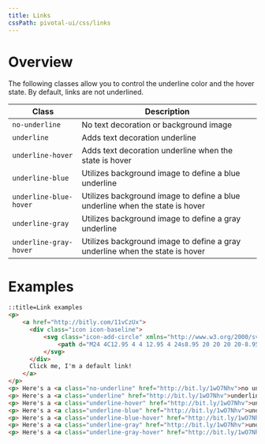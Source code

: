 ```yaml
---
title: Links
cssPath: pivotal-ui/css/links
---
```


# Overview

The following classes allow you to control the underline color and the hover state. By default,
links are not underlined.

Class                           | Description
----------------------------    | -----------
`no-underline`                  | No text decoration or background image
`underline`                     | Adds text decoration underline
`underline-hover`               | Adds text decoration underline when the state is hover
`underline-blue`                | Utilizes background image to define a blue underline
`underline-blue-hover`          | Utilizes background image to define a blue underline when the state is hover
`underline-gray`                | Utilizes background image to define a gray underline
`underline-gray-hover`          | Utilizes background image to define a gray underline when the state is hover

# Examples

```html
::title=Link examples
<p>
    <a href="http://bitly.com/11vCzUx">
      <div class="icon icon-baseline">
          <svg class="icon-add-circle" xmlns="http://www.w3.org/2000/svg" width="48" height="48" viewBox="0 0 48 48">
              <path d="M24 4C12.95 4 4 12.95 4 24s8.95 20 20 20 20-8.95 20-20S35.05 4 24 4zm10 22h-8v8h-4v-8h-8v-4h8v-8h4v8h8v4z"></path>
          </svg>
      </div>
      Click me, I'm a default link!
    </a>
</p>
<p> Here's a <a class="no-underline" href="http://bit.ly/1wO7Nhv">no underline</a> </p>
<p> Here's a <a class="underline" href="http://bit.ly/1wO7Nhv">underline</a> </p>
<p> Here's a <a class="underline-hover" href="http://bit.ly/1wO7Nhv">underline on hover</a> </p>
<p> Here's a <a class="underline-blue" href="http://bit.ly/1wO7Nhv">underline blue</a> </p>
<p> Here's a <a class="underline-blue-hover" href="http://bit.ly/1wO7Nhv">underline blue on hover</a> </p>
<p> Here's a <a class="underline-gray" href="http://bit.ly/1wO7Nhv">underline gray</a> </p>
<p> Here's a <a class="underline-gray-hover" href="http://bit.ly/1wO7Nhv">underline gray on hover</a> </p>
```